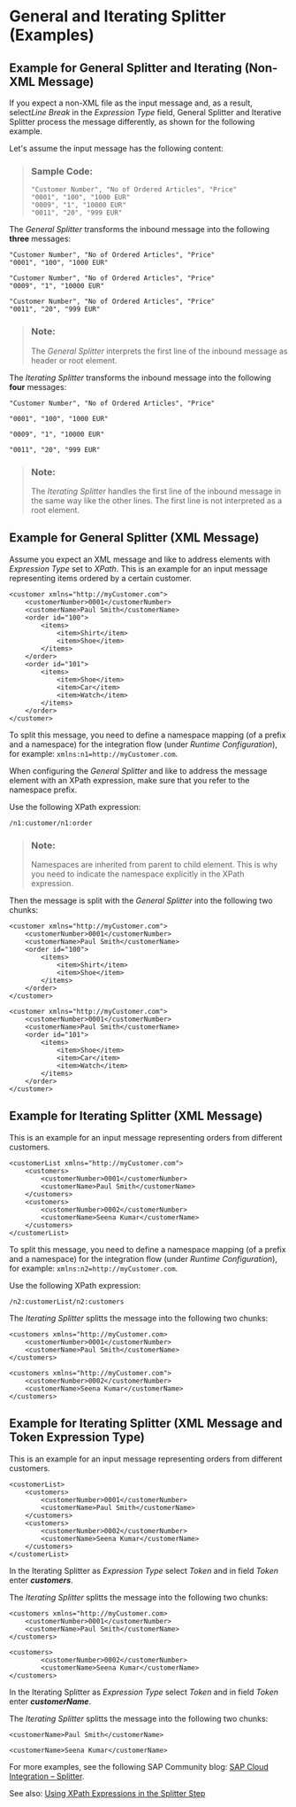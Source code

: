 <!-- loio698e594132b144178a4eb4795316947a -->

# General and Iterating Splitter \(Examples\)



<a name="loio698e594132b144178a4eb4795316947a__SplitterExamplesLineBreak"/>

## Example for General Splitter and Iterating \(Non-XML Message\)

If you expect a non-XML file as the input message and, as a result, select*Line Break* in the *Expression Type* field, General Splitter and Iterative Splitter process the message differently, as shown for the following example.

Let's assume the input message has the following content:

> ### Sample Code:  
> ```
> "Customer Number", "No of Ordered Articles", "Price"
> "0001", "100", "1000 EUR"
> "0009", "1", "10000 EUR"
> "0011", "20", "999 EUR"
> ```

The *General Splitter* transforms the inbound message into the following **three** messages:

```
"Customer Number", "No of Ordered Articles", "Price"
"0001", "100", "1000 EUR"

```

```
"Customer Number", "No of Ordered Articles", "Price"
"0009", "1", "10000 EUR"

```

```
"Customer Number", "No of Ordered Articles", "Price"
"0011", "20", "999 EUR"
```

> ### Note:  
> The *General Splitter* interprets the first line of the inbound message as header or root element.

The *Iterating Splitter* transforms the inbound message into the following **four** messages:

```
"Customer Number", "No of Ordered Articles", "Price"

```

```
"0001", "100", "1000 EUR"

```

```
"0009", "1", "10000 EUR"

```

```
"0011", "20", "999 EUR"
```

> ### Note:  
> The *Iterating Splitter* handles the first line of the inbound message in the same way like the other lines. The first line is not interpreted as a root element.



<a name="loio698e594132b144178a4eb4795316947a__SplitterExamplesXPathGeneralSplitter"/>

## Example for General Splitter \(XML Message\)

Assume you expect an XML message and like to address elements with *Expression Type* set to *XPath*. This is an example for an input message representing items ordered by a certain customer.

```
<customer xmlns="http://myCustomer.com">
    <customerNumber>0001</customerNumber>
    <customerName>Paul Smith</customerName>
    <order id="100">
        <items>
            <item>Shirt</item>
            <item>Shoe</item>
        </items>
    </order>                             
    <order id="101">
        <items>
            <item>Shoe</item>
            <item>Car</item>
            <item>Watch</item>
        </items>
    </order>             
</customer>

```

To split this message, you need to define a namespace mapping \(of a prefix and a namespace\) for the integration flow \(under *Runtime Configuration*\), for example: `xmlns:n1=http://myCustomer.com`.

When configuring the *General Splitter* and like to address the message element with an XPath expression, make sure that you refer to the namespace prefix.

Use the following XPath expression:

`/n1:customer/n1:order`

> ### Note:  
> Namespaces are inherited from parent to child element. This is why you need to indicate the namespace explicitly in the XPath expression.

Then the message is split with the *General Splitter* into the following two chunks:

```
<customer xmlns="http://myCustomer.com">
    <customerNumber>0001</customerNumber>
    <customerName>Paul Smith</customerName>
    <order id="100">
        <items>
            <item>Shirt</item>
            <item>Shoe</item>
        </items>
    </order>             
</customer>

```

```
<customer xmlns="http://myCustomer.com">
    <customerNumber>0001</customerNumber>
    <customerName>Paul Smith</customerName>           
    <order id="101">
        <items>
            <item>Shoe</item>
            <item>Car</item>
            <item>Watch</item>
        </items>
    </order>             
</customer>

```



<a name="loio698e594132b144178a4eb4795316947a__section_xjh_cbm_v1b"/>

## Example for Iterating Splitter \(XML Message\)

This is an example for an input message representing orders from different customers.

```
<customerList xmlns="http://myCustomer.com">
    <customers>
        <customerNumber>0001</customerNumber>
        <customerName>Paul Smith</customerName>
	</customers>
    <customers>
        <customerNumber>0002</customerNumber>
        <customerName>Seena Kumar</customerName>
    </customers>
</customerList>
```

To split this message, you need to define a namespace mapping \(of a prefix and a namespace\) for the integration flow \(under *Runtime Configuration*\), for example: `xmlns:n2=http://myCustomer.com`.

Use the following XPath expression:

`/n2:customerList/n2:customers`

The *Iterating Splitter* splitts the message into the following two chunks:

```
<customers xmlns="http://myCustomer.com>
    <customerNumber>0001</customerNumber>
    <customerName>Paul Smith</customerName>
</customers>

```

```
<customers xmlns="http://myCustomer.com">
    <customerNumber>0002</customerNumber>
    <customerName>Seena Kumar</customerName>
</customers>

```



<a name="loio698e594132b144178a4eb4795316947a__section_wvw_22y_2mb"/>

## Example for Iterating Splitter \(XML Message and Token Expression Type\)

This is an example for an input message representing orders from different customers.

```
<customerList>
    <customers>
        <customerNumber>0001</customerNumber>
        <customerName>Paul Smith</customerName>
	</customers>
    <customers>
        <customerNumber>0002</customerNumber>
        <customerName>Seena Kumar</customerName>
    </customers>
</customerList>
```

In the Iterating Splitter as *Expression Type* select *Token* and in field *Token* enter ***customers***.

The *Iterating Splitter* splitts the message into the following two chunks:

```
<customers xmlns="http://myCustomer.com>
    <customerNumber>0001</customerNumber>
    <customerName>Paul Smith</customerName>
</customers>

```

```
<customers>
        <customerNumber>0002</customerNumber>
        <customerName>Seena Kumar</customerName>
</customers>
```

In the Iterating Splitter as *Expression Type* select *Token* and in field *Token* enter ***customerName***.

The *Iterating Splitter* splitts the message into the following two chunks:

```
<customerName>Paul Smith</customerName>
```

```
<customerName>Seena Kumar</customerName>
```



For more examples, see the following SAP Community blog: [SAP Cloud Integration – Splitter](https://blogs.sap.com/2019/11/08/sap-cloud-platform-integration-splitter/).

See also: [Using XPath Expressions in the Splitter Step](using-xpath-expressions-in-the-splitter-step-c6e63f1.md)

